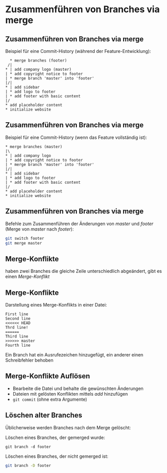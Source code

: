 # Zusammenführen von Branches via merge

## Zusammenführen von Branches via merge

Beispiel für eine Commit-History (während der Feature-Entwicklung):

```
  * merge branches (footer)
 /|
* | add company logo (master)
| * add copyright notice to footer
| * merge branch 'master' into 'footer'
|/|
* | add sidebar
| * add logo to footer
| * add footer with basic content
|/
* add placeholder content
* initialize website
```

## Zusammenführen von Branches via merge

Beispiel für eine Commit-History (wenn das Feature vollständig ist):

```
* merge branches (master)
|\
* | add company logo
| * add copyright notice to footer
| * merge branch 'master' into 'footer'
|/|
* | add sidebar
| * add logo to footer
| * add footer with basic content
|/
* add placeholder content
* initialize website
```

## Zusammenführen von Branches via merge

Befehle zum Zusammenführen der Änderungen von _master_ und _footer_ (Merge von _master_ nach _footer_):

```bash
git switch footer
git merge master
```

## Merge-Konflikte

haben zwei Branches die gleiche Zeile unterschiedlich abgeändert, gibt es einen _Merge-Konflikt_

## Merge-Konflikte

Darstellung eines Merge-Konflikts in einer Datei:

```
First line
Second line
<<<<<< HEAD
Thrd line!
======
Third line
>>>>>> master
Fourth line
```

Ein Branch hat ein Ausrufezeichen hinzugefügt, ein anderer einen Schreibfehler behoben

<!--
note: actually there should be one more "<" sign:
<<<<<<<
>>>>>>>
-->

## Merge-Konflikte Auflösen

- Bearbeite die Datei und behalte die gewünschten Änderungen
- Dateien mit gelösten Konflikten mittels _add_ hinzufügen
- `git commit` (ohne extra Argumente)

## Löschen alter Branches

Üblicherweise werden Branches nach dem Merge gelöscht:

Löschen eines Branches, der gemerged wurde:

```
git branch -d footer
```

Löschen eines Branches, der nicht gemerged ist:

```bash
git branch -D footer
```
